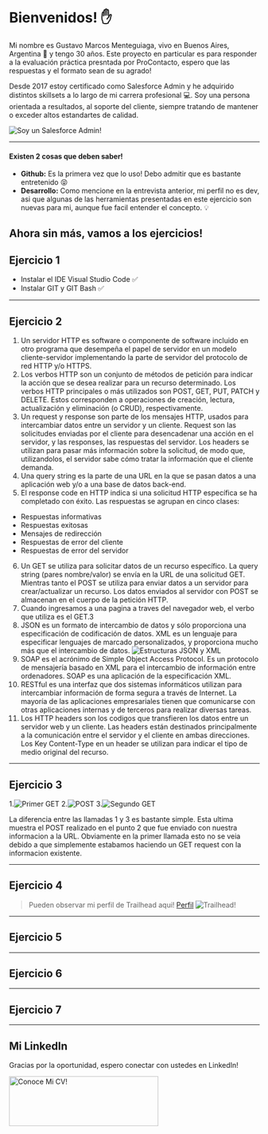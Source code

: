 Bienvenidos! :raised_hand:
============

Mi nombre es Gustavo Marcos Menteguiaga, vivo en Buenos Aires, Argentina :house_with_garden: y tengo 30 años. Este proyecto en particular es para responder a la evaluación práctica presntada por ProContacto, espero que las respuestas y el formato sean de su agrado!

Desde 2017 estoy certificado como Salesforce Admin y he adquirido distintos skillsets a lo largo de mi carrera profesional :computer:. Soy una persona orientada a resultados, al soporte del cliente, siempre tratando de mantener o exceder altos estandartes de calidad.

![Soy un Salesforce Admin!](https://i.imgur.com/bRvjVoK.png)


---

#### Existen 2 cosas que deben saber!
- **Github:** Es la primera vez que lo uso! Debo admitir que es bastante entretenido :stuck_out_tongue_closed_eyes:
- **Desarrollo:** Como mencione en la entrevista anterior, mi perfil no es dev, asi que algunas de las herramientas presentadas en este ejercicio son nuevas para mi, aunque fue facil entender el concepto. :bulb:

Ahora sin más, vamos a los ejercicios!
---

## Ejercicio 1

- Instalar el IDE Visual Studio Code :white_check_mark:
- Instalar GIT y GIT Bash :white_check_mark:

---

## Ejercicio 2

1. Un servidor HTTP es software o componente de software incluido en otro programa que desempeña el papel de servidor en un modelo cliente-servidor implementando la parte de servidor del protocolo de red HTTP y/o HTTPS.
2. Los verbos HTTP son un conjunto de métodos de petición para indicar la acción que se desea realizar para un recurso determinado. Los verbos HTTP principales o más utilizados son POST, GET, PUT, PATCH y DELETE. Estos corresponden a operaciones de creación, lectura, actualización y eliminación (o CRUD), respectivamente.
3. Un request y response son parte de los mensajes HTTP, usados para intercambiar datos entre un servidor y un cliente. Request son las solicitudes enviadas por el cliente para desencadenar una acción en el servidor, y las responses, las respuestas del servidor. Los headers se utilizan para pasar más información sobre la solicitud, de modo que, utilizandolos, el servidor sabe cómo tratar la información que el cliente demanda.
4. Una query string es la parte de una URL en la que se pasan datos a una aplicación web y/o a una base de datos back-end.
5. El response code en HTTP indica si una solicitud HTTP específica se ha completado con éxito. Las respuestas se agrupan en cinco clases:
- Respuestas informativas 
- Respuestas exitosas 
- Mensajes de redirección 
- Respuestas de error del cliente 
- Respuestas de error del servidor 
6. Un GET se utiliza para solicitar datos de un recurso específico. La query string (pares nombre/valor) se envía en la URL de una solicitud GET. Mientras tanto el
POST se utiliza para enviar datos a un servidor para crear/actualizar un recurso. Los datos enviados al servidor con POST se almacenan en el cuerpo de la petición HTTP.
7. Cuando ingresamos a una pagina a traves del navegador web, el verbo que utiliza es el GET.3
8. JSON es un formato de intercambio de datos y sólo proporciona una especificación de codificación de datos. XML es un lenguaje para especificar lenguajes de marcado personalizados, y proporciona mucho más que el intercambio de datos.
![Estructuras JSON y XML](https://i.imgur.com/2wCiEGz.png)
9. SOAP es el acrónimo de Simple Object Access Protocol. Es un protocolo de mensajería basado en XML para el intercambio de información entre ordenadores. SOAP es una aplicación de la especificación XML.
10. RESTful es una interfaz que dos sistemas informáticos utilizan para intercambiar información de forma segura a través de Internet. La mayoría de las aplicaciones empresariales tienen que comunicarse con otras aplicaciones internas y de terceros para realizar diversas tareas.
11. Los HTTP headers son los codigos que transfieren los datos entre un servidor web y un cliente. Las headers están destinados principalmente a la comunicación entre el servidor y el cliente en ambas direcciones. Los Key Content-Type en un header se utilizan para indicar el tipo de medio original del recurso.

---

## Ejercicio 3

1.![Primer GET](https://i.imgur.com/E4Z6lmR.png)
2.![POST](https://i.imgur.com/gRWfmZW.png)
3.![Segundo GET](https://i.imgur.com/XkFquzQ.png)

La diferencia entre las llamadas 1 y 3 es bastante simple. Esta ultima muestra el POST realizado en el punto 2 que fue enviado con nuestra informacion a la URL. Obviamente en la primer llamada esto no se veia debido a que simplemente estabamos haciendo un GET request con la informacion existente.



---

## Ejercicio 4
> Pueden observar mi perfil de Trailhead aqui! [Perfil](https://trailblazer.me/id/gmenteguiaga)
![Trailhead!](https://i.imgur.com/8fCD3p9.png)


---

## Ejercicio 5

---

## Ejercicio 6

---

## Ejercicio 7

---
## Mi LinkedIn

Gracias por la oportunidad, espero conectar con ustedes en LinkedIn!

<a href="https://www.linkedin.com/in/gmenteguiaga/" target="_blank"><img src="https://i.imgur.com/xVJswLH.png" alt="Conoce Mi CV!" height="100" width="300" ></a>


